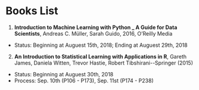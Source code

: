 # Books List

1. **Introduction to Machine Learning with Python _ A Guide for Data Scientists**, Andreas C. Müller, Sarah Guido, 2016, O’Reilly Media
  
 - Status: Beginning at Auguest 15th, 2018; Ending at Auguest 29th, 2018
 
2. **An Introduction to Statistical Learning  with Applications in R**, Gareth James, Daniela Witten, Trevor Hastie, Robert Tibshirani--Springer (2015)

 - Status: Beginning at Auguest 30th, 2018
 - Process: Sep. 10th (P106 - P173), Sep. 11st (P174 - P238)
  
